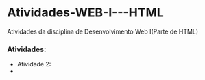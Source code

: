 # Atividades-WEB-I---HTML
Atividades da disciplina de Desenvolvimento Web I(Parte de HTML)

### Atividades:
[Atividade 1]:(atividade1.html)
- Atividade 2: <blablabla>
- 

